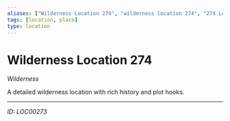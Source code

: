```yaml
---
aliases: ["Wilderness Location 274", "wilderness location 274", "274 Location Wilderness"]
tags: [location, place]
type: location
---
```


# Wilderness Location 274

*Wilderness*

A detailed wilderness location with rich history and plot hooks.

---
*ID: LOC00273*